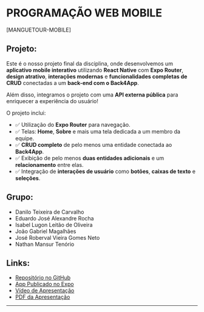 # PROGRAMAÇÃO WEB MOBILE

[MANGUETOUR-MOBILE]

## Projeto:

Este é o nosso projeto final da disciplina, onde desenvolvemos um **aplicativo mobile interativo** utilizando **React Native** com **Expo Router**, **design atrativo**, **interações modernas** e **funcionalidades completas de CRUD** conectadas a um **back-end com o Back4App**.

Além disso, integramos o projeto com uma **API externa pública** para enriquecer a experiência do usuário!

O projeto inclui:

- ✅ Utilização do **Expo Router** para navegação.
- ✅ Telas: **Home**, **Sobre** e mais uma tela dedicada a um membro da equipe.
- ✅ **CRUD completo** de pelo menos uma entidade conectada ao **Back4App**.
- ✅ Exibição de pelo menos **duas entidades adicionais** e um **relacionamento** entre elas.
- ✅ Integração de **interações de usuário** como **botões**, **caixas de texto** e **seleções**.

## Grupo:

- Danilo Teixeira de Carvalho
- Eduardo José Alexandre Rocha
- Isabel Lugon Leitão de Oliveira
- João Gabriel Magalhães
- José Roberval Vieira Gomes Neto
- Nathan Mansur Tenório

## Links:

- [Repositório no GitHub](https://)  
- [App Publicado no Expo](https://)  
- [Vídeo de Apresentação](https://)  
- [PDF da Apresentação](https://)

---
